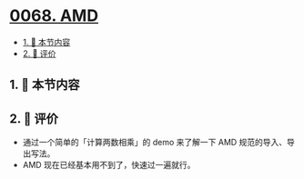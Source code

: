 # [0068. AMD](https://github.com/tnotesjs/TNotes.javascript/tree/main/notes/0068.%20AMD)

<!-- region:toc -->

- [1. 🎯 本节内容](#1--本节内容)
- [2. 🫧 评价](#2--评价)

<!-- endregion:toc -->

## 1. 🎯 本节内容

## 2. 🫧 评价

- 通过一个简单的「计算两数相乘」的 demo 来了解一下 AMD 规范的导入、导出写法。
- AMD 现在已经基本用不到了，快速过一遍就行。
